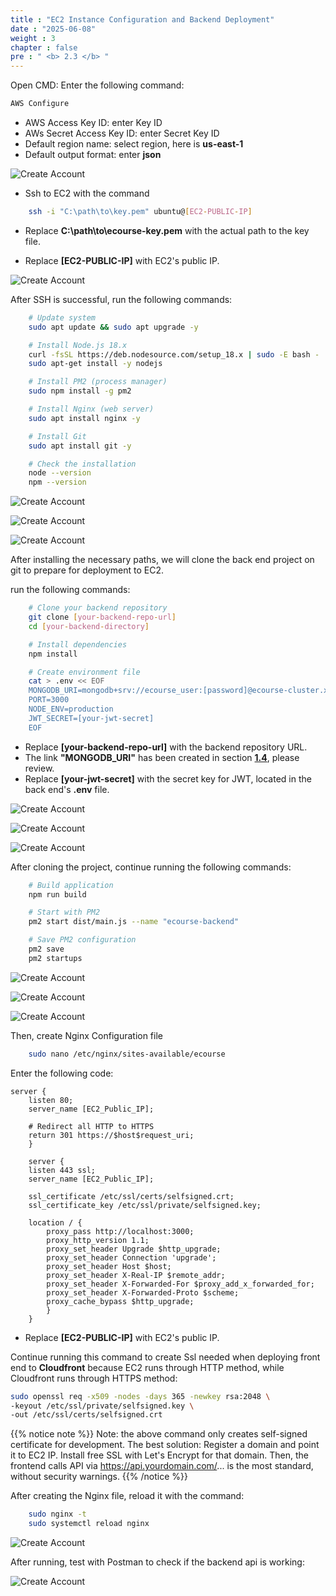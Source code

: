 ```yaml
---
title : "EC2 Instance Configuration and Backend Deployment"
date : "2025-06-08"
weight : 3
chapter : false
pre : " <b> 2.3 </b> "
---
```


Open CMD:
Enter the following command:
```Bash
AWS Configure
```
- AWS Access Key ID: enter Key ID
- AWs Secret Access Key ID: enter Secret Key ID
- Default region name: select region, here is **us-east-1**
- Default output format: enter **json**

![Create Account](/static/images/3/EC.png)

- Ssh to EC2 with the command
```bash
    ssh -i "C:\path\to\key.pem" ubuntu@[EC2-PUBLIC-IP]
```
- Replace **C:\path\to\ecourse-key.pem** with the actual path to the key file.

- Replace **[EC2-PUBLIC-IP]** with EC2's public IP.

![Create Account](/static/images/3/EC1.png)

After SSH is successful, run the following commands:
```bash
    # Update system
    sudo apt update && sudo apt upgrade -y

    # Install Node.js 18.x
    curl -fsSL https://deb.nodesource.com/setup_18.x | sudo -E bash -
    sudo apt-get install -y nodejs

    # Install PM2 (process manager)
    sudo npm install -g pm2

    # Install Nginx (web server)
    sudo apt install nginx -y

    # Install Git
    sudo apt install git -y

    # Check the installation
    node --version
    npm --version
```
![Create Account](/static/images/3/EC2.png)

![Create Account](/static/images/3/EC3.png)

![Create Account](/static/images/3/EC4.png)

After installing the necessary paths, we will clone the back end project on git to prepare for deployment to EC2.

run the following commands:

```bash 
    # Clone your backend repository 
    git clone [your-backend-repo-url] 
    cd [your-backend-directory] 

    # Install dependencies 
    npm install 

    # Create environment file 
    cat > .env << EOF 
    MONGODB_URI=mongodb+srv://ecourse_user:[password]@ecourse-cluster.xxxxx.mongodb.net/ecourse 
    PORT=3000 
    NODE_ENV=production 
    JWT_SECRET=[your-jwt-secret] 
    EOF
```
- Replace **[your-backend-repo-url]** with the backend repository URL.
- The link **"MONGODB_URI"** has been created in section [**1.4**](/vi/1-create-new-aws-account/1.4-create-mongodb-database/), please review.
- Replace **[your-jwt-secret]** with the secret key for JWT, located in the back end's **.env** file.

![Create Account](/static/images/3/EC5.png)

![Create Account](/static/images/3/EC6.png)

![Create Account](/static/images/3/EC9.png)

After cloning the project, continue running the following commands:

```bash 
    # Build application 
    npm run build 

    # Start with PM2 
    pm2 start dist/main.js --name "ecourse-backend" 

    # Save PM2 configuration 
    pm2 save 
    pm2 startups
```
![Create Account](/static/images/3/EC6.png)

![Create Account](/static/images/3/EC7.png)

![Create Account](/static/images/3/EC8.png)

Then, create Nginx Configuration file

```bash 
    sudo nano /etc/nginx/sites-available/ecourse
```

Enter the following code:

```nginx 
server {
    listen 80;
    server_name [EC2_Public_IP];

    # Redirect all HTTP to HTTPS
    return 301 https://$host$request_uri;
    }

    server {
    listen 443 ssl;
    server_name [EC2_Public_IP];

    ssl_certificate /etc/ssl/certs/selfsigned.crt;
    ssl_certificate_key /etc/ssl/private/selfsigned.key;

    location / {
        proxy_pass http://localhost:3000;
        proxy_http_version 1.1;
        proxy_set_header Upgrade $http_upgrade;
        proxy_set_header Connection 'upgrade';
        proxy_set_header Host $host;
        proxy_set_header X-Real-IP $remote_addr;
        proxy_set_header X-Forwarded-For $proxy_add_x_forwarded_for;
        proxy_set_header X-Forwarded-Proto $scheme;
        proxy_cache_bypass $http_upgrade;
        }
    }
```
- Replace **[EC2-PUBLIC-IP]** with EC2's public IP.

Continue running this command to create Ssl needed when deploying front end to **Cloudfront** because EC2 runs through HTTP method, while Cloudfront runs through HTTPS method:

```bash
sudo openssl req -x509 -nodes -days 365 -newkey rsa:2048 \
-keyout /etc/ssl/private/selfsigned.key \
-out /etc/ssl/certs/selfsigned.crt
```

{{% notice note %}}
Note: the above command only creates self-signed certificate for development.
The best solution: Register a domain and point it to EC2 IP. Install free SSL with Let's Encrypt for that domain. Then, the frontend calls API via https://api.yourdomain.com/... is the most standard, without security warnings.
{{% /notice %}}

After creating the Nginx file, reload it with the command:

```bash
    sudo nginx -t
    sudo systemctl reload nginx
```

![Create Account](/static/images/3/EC10.png)

After running, test with Postman to check if the backend api is working:

![Create Account](/static/images/3/EC11.png)